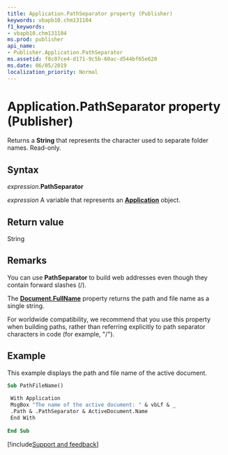 ```yaml
---
title: Application.PathSeparator property (Publisher)
keywords: vbapb10.chm131104
f1_keywords:
- vbapb10.chm131104
ms.prod: publisher
api_name:
- Publisher.Application.PathSeparator
ms.assetid: f8c07ce4-d171-9c5b-60ac-d544bf65e620
ms.date: 06/05/2019
localization_priority: Normal
---
```



# Application.PathSeparator property (Publisher)

Returns a **String** that represents the character used to separate folder names. Read-only.


## Syntax

_expression_.**PathSeparator**

_expression_ A variable that represents an **[Application](Publisher.Application.md)** object.


## Return value

String


## Remarks

You can use **PathSeparator** to build web addresses even though they contain forward slashes (/).

The **[Document.FullName](Publisher.Document.FullName.md)** property returns the path and file name as a single string.

For worldwide compatibility, we recommend that you use this property when building paths, rather than referring explicitly to path separator characters in code (for example, "/").


## Example

This example displays the path and file name of the active document.

```vb
Sub PathFileName() 
 
 With Application 
 MsgBox "The name of the active document: " & vbLf & _ 
 .Path & .PathSeparator & ActiveDocument.Name 
 End With 
 
End Sub
```




[!include[Support and feedback](~/includes/feedback-boilerplate.md)]